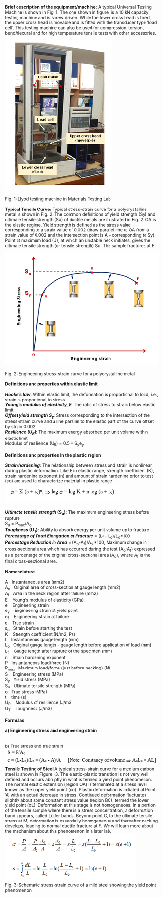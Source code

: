 <b>Brief description of the equipment/machine:</b> A typical Universal Testing Machine is shown in Fig. 1. The one shown in figure, is a 10 kN capacity testing machine and is screw driven. While the lower cross head is fixed, the upper cross head is movable and is fitted with the transducer type ‘load cell’. This testing machine can also be used for compression, torsion, bend/flexural and for high temperature tensile tests with other accessories. <br>
<img src="images/tensile_test.PNG"><br><br>
Fig. 1: Llyod testing machine in Materials Testing Lab<br><br>
<b>Typical Tensile Curve:</b> Typical stress-strain curve for a polycrystalline metal is shown in Fig. 2. The common definitions of yield strength (Sy) and ultimate tensile strength (Su) of ductile metals are illustrated in Fig. 2. OA is the elastic regime. Yield strength is defined as the stress value corresponding to a strain value of 0.002 (draw parallel line to OA from a strain value of 0.002 and the intersection point is A – corresponding to Sy). Point at maximum load (U), at which an unstable neck initiates, gives the ultimate tensile strength (or tensile strength) Su. The sample fractures at F.<br><br>
<img src="images/tensile_test1.PNG"><br><br>
Fig. 2: Engineering stress-strain curve for a polycrystalline metal<br><br>
<b>Definitions and properties within elastic limit</b><br><br>
<b><i>Hooke’s law</i></b>: Within elastic limit, the deformation is proportional to load, i.e., strain is proportional to stress<br>
<b><i>Young’s modulus of elasticity, E</i></b>: The ratio of stress to strain below elastic limit<br>
<b><i>Offset yield strength S<sub>y</sub></i></b>: Stress corresponding to the intersection of the stress-strain curve and a line parallel to the elastic part of the curve offset by strain 0.002<br>
<b><i>Resilience (U<sub>R</sub>)</i></b>: The maximum energy absorbed per unit volume within elastic limit<br>
Modulus of resilience (U<sub>R</sub>) = 0.5 * S<sub>y</sub>e<sub>y</sub><br><br>
<b>Definitions and properties in the plastic region</b><br><br>
<b><i>Strain hardening</i></b>: The relationship between stress and strain is nonlinear during plastic deformation. Like E in elastic range, strength coefficient (K), strain hardening exponent (n) and amount of strain hardening prior to test (εo) are used to characterize material in plastic range
<img src="images/strain_hardening.PNG"><br><br>
<b><i>Ultimate tensile strength</i> (S<sub>u</sub>)</b>: The maximum engineering stress before rupture <br>
S<sub>u</sub> = P<sub>max</sub>/A<sub>o</sub><br>
<b><i>Toughness</i> (U<sub>T</sub>)</b>: Ability to absorb energy per unit volume up to fracture<br>
<b><i>Percentage of Total Elongation at Fracture</i></b> = (L<sub>f</sub> - L<sub>o</sub>)/L<sub>o</sub>*100<br>
<b><i>Percentage Reduction in Area</i></b> = (A<sub>o</sub>-A<sub>f</sub>)/A<sub>o</sub> *100, Maximum change in cross-sectional area which has occurred during the test (A<sub>o</sub>-A<sub>f</sub>) expressed as a percentage of the original cross-sectional area (A<sub>o</sub>), where A<sub>f</sub> is the final cross-sectional area.
<br><br>
<b>Nomenclature</b><br><br>
A	&nbsp;&nbsp;Instantaneous area (mm2)<br>
A<sub>o</sub>	&nbsp;&nbsp;Original area of cross-section at gauge length (mm2)<br>
A<sub>f</sub>&nbsp;&nbsp;	Area in the neck region after failure (mm2)<br>
E &nbsp;&nbsp;	Young’s modulus of elasticity (GPa)<br>
e	&nbsp;&nbsp; Engineering strain<br>
e<sub>y</sub>	&nbsp;&nbsp; Engineering strain at yield point<br>
e<sub>f</sub> &nbsp;&nbsp;	Engineering strain at failure<br>
ε &nbsp;&nbsp;	True strain	<br>
ε<sub>o</sub>	&nbsp;&nbsp;Strain before starting the test<br>
K &nbsp;&nbsp; Strength coefficient (N/m2, Pa)<br>
L	&nbsp;&nbsp;Instantaneous gauge length (mm)<br>
L<sub>o</sub>	&nbsp;&nbsp;Original gauge length - gauge length before application of load (mm)<br>
L<sub>f</sub> &nbsp;&nbsp;	Gauge length after rupture of the specimen (mm)<br>
n	&nbsp;&nbsp; Strain hardening exponent<br>
P	&nbsp;&nbsp;Instantaneous load/force (N)<br>
P<sub>max</sub>	&nbsp;&nbsp;Maximum load/force (just before necking) (N)<br>
S	&nbsp;&nbsp; Engineering stress (MPa)<br>
S<sub>y</sub>	&nbsp;&nbsp;Yield stress (MPa)<br>
S<sub>u</sub>	&nbsp;&nbsp;Ultimate tensile strength (MPa)<br>
&sigma;	&nbsp;&nbsp;True stress (MPa)<br>
t	&nbsp;&nbsp; time (s)<br>
U<sub>R</sub> &nbsp;&nbsp;	Modulus of resilience (J/m3)<br>
U<sub>T</sub> &nbsp;&nbsp;	Toughness (J/m3)<br><br>
<b>Formulas</b><br><br>
<b>a)	Engineering stress and engineering strain</b><br>
<img src=""><br>
<br>b)	True stress and true strain<br>
<img src="images/formula1.PNG"><br>
<b>Tensile Testing of Steel</b>
A typical stress-strain curve for a medium carbon steel is shown in Figure -3. The elastic-plastic transition is not very well defined and occurs abruptly in what is termed a yield point phenomenon. The normal elastic extension (region OA) is terminated at a stress level known as the upper yield point (σu). Plastic deformation is initiated at Point ‘A’ with an actual decrease in stress. Continued deformation fluctuates slightly about some constant stress value (region BC), termed the lower yield point (σL). Deformation at this stage is not homogeneous. In a portion of the tensile sample where there is a stress concentration, a deformation band appears, called Lüder bands. Beyond point C, to the ultimate tensile stress at M, deformation is essentially homogeneous and thereafter necking develops, leading to normal ductile fracture at F. We will learn more about the mechanism about this phenomenon in a later lab.<br>
<img src="images/formula2.PNG"><br>
Fig. 3: Schematic stress-strain curve of a mild steel showing the yield point phenomenon<br>




